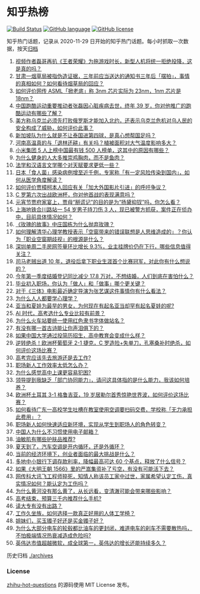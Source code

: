 # 知乎热榜
[![Build Status](https://github.com/ToWeLong/zhihu-hot-questions/workflows/CI/badge.svg)](https://github.com/ToWeLong/zhihu-hot-questions/actions)
[![GitHub language](https://img.shields.io/badge/language-golang-orange.svg)](https://golang.org/)
[![GitHub license](https://img.shields.io/github/license/ToWeLong/zhihu-hot-questions)](https://github.com/ToWeLong/zhihu-hot-questions/blob/main/LICENSE)

知乎热门话题，记录从 2020-11-29 日开始的知乎热门话题。每小时抓取一次数据，按天[归档](./archives)

<!-- BEGIN -->

1. [视频作者磊哥再扒《王者荣耀》为拖游戏时长，新型人机将统一拒绝投降，这是真的吗？](https://www.zhihu.com/question/659275443)
1. [甘肃一烟草局被指伪造证据，三年前应当送达的通知书三年后「摆拍」，事情的真相如何？如何看待烟草局的回应？](https://www.zhihu.com/question/659215832)
1. [如何评价网传 ASML「掀老底」称 3nm 芯片实际为 23nm，1nm 芯片是 18nm？](https://www.zhihu.com/question/659222197)
1. [中国跑酷运动重要推动者张磊因心脏疾病去世，终年 39 岁，你对他推广的跑酷运动有哪些了解？](https://www.zhihu.com/question/659123533)
1. [美方称乌克兰必须先打败俄罗斯才能加入北约，还表示乌克兰危机对乌人民的安全构成了威胁，如何评价此事？](https://www.zhihu.com/question/659309788)
1. [新加坡队为什么就是不让泰国进第四球，是真心想帮国足吗？](https://www.zhihu.com/question/659268314)
1. [河南高温真的与「退林还耕」有关吗？植被面积对大气温度影响多大？](https://www.zhihu.com/question/659134120)
1. [小米集团 5 人上榜中国最有钱 500 人榜单，这其中的原因有哪些？](https://www.zhihu.com/question/659153777)
1. [为什么健身的人大多推崇鸡胸肉，而不是鱼肉？](https://www.zhihu.com/question/656095010)
1. [法学和汉语言文学哪个对天赋要求更低一些？](https://www.zhihu.com/question/659176881)
1. [日本「食人菌」感染病例增至近千例，专家称「有一定风险传染到国内」，如何从医学角度解读？](https://www.zhihu.com/question/659235504)
1. [如何评价贾樟柯本人回应有关「加大外国影片引进」的呼吁争议？](https://www.zhihu.com/question/659273000)
1. [C 罗第六次出战欧洲杯，你对他首战的表现满意吗？](https://www.zhihu.com/question/659274849)
1. [元宵节贾府家宴上，贾母“掰谎记”的目的是为“扬黛抑钗”吗，你怎么看？](https://www.zhihu.com/question/357918370)
1. [上海地铁合川路站一 54 岁男子持刀伤 3 人，现已被警方抓获，案件正在侦办中，目前具体情况如何？](https://www.zhihu.com/question/659308293)
1. [《玫瑰的故事》中庄国栋为什么抛弃玫瑰？](https://www.zhihu.com/question/658901950)
1. [如何理解清华心理学教授表示「空窗带来的错误联想是人思维造成的」？你认为「职业空窗期歧视」的根源是什么？](https://www.zhihu.com/question/659143436)
1. [深圳单周二手房网签量环比增长 9.3%，业主挂牌价仍在下行，哪些信息值得关注？](https://www.zhihu.com/question/659276706)
1. [司马老贼出道 10 年，退役后拿下职业生涯首个比赛冠军，对此你有什么想说的？](https://www.zhihu.com/question/659131638)
1. [今年第一季度结婚登记同比减少 17.8 万对，不想结婚，人们到底在害怕什么？](https://www.zhihu.com/question/659303634)
1. [毕业初入职场，你认为「做人」和「做事」哪个更关键？](https://www.zhihu.com/question/658821297)
1. [对于《三体》电影最近确定导演为张艺谋这件事情你有什么看法？](https://www.zhihu.com/question/659099251)
1. [为什么人人都要学心理学？](https://www.zhihu.com/question/654910702)
1. [亚当和夏娃为最早的男女，为何现在有起名亚当却罕有起名夏娃的呢?](https://www.zhihu.com/question/654570780)
1. [AI 时代，高考选什么专业比较有前景？](https://www.zhihu.com/question/658202339)
1. [为什么火车站要统一使用红色隶书字体做站名？](https://www.zhihu.com/question/651933772)
1. [有没有哪一首古诗能让你声泪俱下的？](https://www.zhihu.com/question/659280008)
1. [如果中国大学通过投简历招生，高中教育会变成什么样？](https://www.zhihu.com/question/659127269)
1. [逆转绝杀！欧洲杯葡萄牙 2-1 捷克，C 罗造险+失单刀，孔塞桑补时绝杀，如何评价这场比赛？](https://www.zhihu.com/question/659220837)
1. [高考完应该先去旅游还是去工作?](https://www.zhihu.com/question/659177583)
1. [职场新人工作效率太低怎么办？](https://www.zhihu.com/question/637586152)
1. [为什么感觉高中上课更容易犯困?](https://www.zhihu.com/question/658819564)
1. [领导提到我缺乏「部门协同能力」，请问这具体指的是什么能力，我该如何培养？](https://www.zhihu.com/question/658821309)
1. [欧洲杯土耳其 3-1 格鲁吉亚，19 岁居勒尔首秀惊艳世界波，如何评价这场比赛？](https://www.zhihu.com/question/659235633)
1. [如何看待广东一高校学生吐槽在教室使用空调要扫码交费，学校称「无力承担此费用」？](https://www.zhihu.com/question/659022622)
1. [职场新人如何快速适应新环境，实现从学生到职场人的角色转变？](https://www.zhihu.com/question/651288236)
1. [中国人为什么不习惯使用电子邮箱？](https://www.zhihu.com/question/30626480)
1. [油敏肌有哪些护肤品推荐?](https://www.zhihu.com/question/655804262)
1. [夏天到了，汽车空调是开内循环，还是外循环？](https://www.zhihu.com/question/657925427)
1. [当前的经济环境下，创业者面临的最大挑战是什么？](https://www.zhihu.com/question/659025726)
1. [多地中小银行下调存款利率，降幅最高可达 60 个基点，释放了什么信号？](https://www.zhihu.com/question/659183387)
1. [如果《大明王朝 1566》里的严嵩集资补了亏空，有没有可能活下去？](https://www.zhihu.com/question/656220683)
1. [网传科大讯飞工程师猝死，知情人称该员工家中过世，家属希望认定工伤，真实情况如何？能认定为工伤吗？](https://www.zhihu.com/question/659256554)
1. [为什么黄河没有那么黄了，从长远看，变清澈可能会带来哪些影响？](https://www.zhihu.com/question/658077078)
1. [高考结束，预算三千内推荐什么手机?](https://www.zhihu.com/question/658941621)
1. [读大专有没有出路？](https://www.zhihu.com/question/658470418)
1. [工作久坐族，如何选择一款真正好用的人体工学椅？](https://www.zhihu.com/question/653888670)
1. [姐妹们，买玉镯子好还是买金镯子好？](https://www.zhihu.com/question/656674514)
1. [为什么大部分电车的轮毂都比油车的更封闭，难道电车的刹车不需要散热吗，不怕极端情况热衰减造成危险吗?](https://www.zhihu.com/question/655840707)
1. [英伟达市值超越微软，成全球第一，英伟达的增长还能持续多久？](https://www.zhihu.com/question/659303399)

<!-- END -->

历史归档 [./archives](./archives)


### License
[zhihu-hot-questions](https://github.com/towelong/zhihu-hot-questions) 的源码使用 MIT License 发布。